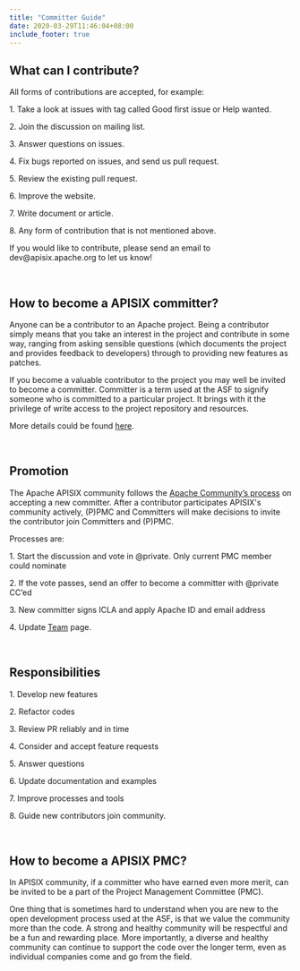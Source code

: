```yaml
---
title: "Committer Guide"
date: 2020-03-29T11:46:04+08:00
include_footer: true
---
```


<div>
  <section>
    <h2 class="title"> What can I contribute?</h2>
    <p> All forms of contributions are accepted, for example:</p>
    <p>1. Take a look at issues with tag called Good first issue or Help wanted.</p>
    <p>2. Join the discussion on mailing list.</p>
    <p>3. Answer questions on issues.</p>
    <p>4. Fix bugs reported on issues, and send us pull request.</p>
    <p>5. Review the existing pull request.</p>
    <p>6. Improve the website.</p>
    <p>7. Write document or article.</p>
    <p>8. Any form of contribution that is not mentioned above.</p>
    <p>If you would like to contribute, please send an email to dev@apisix.apache.org to let us know!</p>
  </section>
  <br />
  <section>
    <h2 class="title"> How to become a APISIX committer?</h2>
    <p>Anyone can be a contributor to an Apache project. Being a contributor simply means that you take an interest in the project and contribute in some way, ranging from asking sensible questions (which documents the project and provides feedback to developers) through to providing new features as patches.</p>
    <p>If you become a valuable contributor to the project you may well be invited to become a committer. Committer is a term used at the ASF to signify someone who is committed to a particular project. It brings with it the privilege of write access to the project repository and resources.</p>
    <p>More details could be found <a href="https://community.apache.org/contributors/">here</a>.</p>
  </section>
  <br />
  <section>
    <h2 class="title">Promotion</h2>
    <p>The Apache APISIX community follows the <a href="http://community.apache.org/newcommitter.html">Apache Community’s process</a> on accepting a new committer. After a contributor participates APISIX's community actively, (P)PMC and Committers will make decisions to invite the contributor join Committers and (P)PMC.</p>
    <p>Processes are:</p>
    <p>1. Start the discussion and vote in @private. Only current PMC member could nominate</p>
    <p>2. If the vote passes, send an offer to become a committer with @private CC’ed</p>
    <p>3. New committer signs ICLA and apply Apache ID and email address</p>
    <p>4. Update <a href="/team">Team</a> page.</p>
  </section>
  <br />
  <section>
    <h2 class="title">Responsibilities</h2>
    <p>1. Develop new features</p>
    <p>2. Refactor codes</p>
    <p>3. Review PR reliably and in time</p>
    <p>4. Consider and accept feature requests</p>
    <p>5. Answer questions</p>
    <p>6. Update documentation and examples</p>
    <p>7. Improve processes and tools</p>
    <p>8. Guide new contributors join community.</p>
  </section>
  <br />
  <section>
  <h2 class="title">How to become a APISIX PMC?</h2>
  <p>In APISIX community, if a committer who have earned even more merit, can be invited to be a part of the Project Management Committee (PMC).</p>
    <p>One thing that is sometimes hard to understand when you are new to the open development process used at the ASF, is that we value the community more than the code. A strong and healthy community will be respectful and be a fun and rewarding place. More importantly, a diverse and healthy community can continue to support the code over the longer term, even as individual companies come and go from the field.</p>
  </section>
</div>
